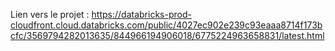 Lien vers le projet :
https://databricks-prod-cloudfront.cloud.databricks.com/public/4027ec902e239c93eaaa8714f173bcfc/3569794282013635/844966194906018/6775224963658831/latest.html